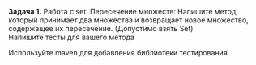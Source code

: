 **Задача 1.**
Работа с set:
Пересечение множеств: Напишите метод, который принимает два множества и возвращает новое множество, содержащее их пересечение. (Допустимо взять Set<String>)  
Напишите тесты для вашего метода

Используйте maven для добавления библиотеки тестирования
